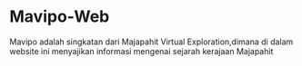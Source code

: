 # Mavipo-Web
Mavipo adalah singkatan dari Majapahit Virtual Exploration,dimana di dalam website ini menyajikan informasi mengenai sejarah kerajaan Majapahit
